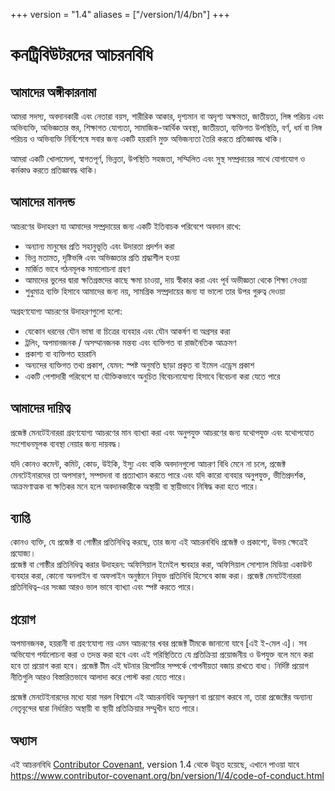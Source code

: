 +++
version = "1.4"
aliases = ["/version/1/4/bn"]
+++

# কনট্রিবিউটরদের আচরনবিধি

## আমাদের অঙ্গীকারনামা

আমরা সদস্য, অবদানকারী এবং নেতারা বয়স, শারীরিক আকার, দৃশ্যমান বা অদৃশ্য অক্ষমতা, জাতীয়তা, লিঙ্গ পরিচয় এবং অভিব্যক্তি, অভিজ্ঞতার স্তর, শিক্ষাগত যোগ্যতা, সামাজিক-আর্থিক অবস্থা, জাতীয়তা, ব্যক্তিগত উপস্থিতি, বর্ণ, ধর্ম বা লিঙ্গ পরিচয় ও অভিব্যক্তি নির্বিশেষে সবার জন্য একটি হয়রানি মুক্ত অভিজন্যতা তৈরি করতে প্রতিজ্ঞাবদ্ধ থাকি।
 
আমরা একটি খোলামেলা, স্বাগতপূর্ণ, ভিন্নতা, উপস্থিতি সহজতা, সম্মিলিত এবং সুস্থ সম্প্রদায়ের সাথে যোগাযোগ ও কর্মকাণ্ড করতে প্রতিজ্ঞাবদ্ধ থাকি।
 
## আমাদের মানদন্ড
 
আচরণের উদাহরণ যা আমাদের সম্প্রদায়ের জন্য একটি ইতিবাচক পরিবেশে অবদান রাখে:

* অন্যান্য মানুষের প্রতি সহানুভূতি এবং উদারতা প্রদর্শন করা
* ভিন্ন মতামত, দৃষ্টিভঙ্গি এবং অভিজ্ঞতার প্রতি শ্রদ্ধাশীল হওয়া
* মার্জিত ভাবে গঠনমূলক সমালোচনা গ্রহণ
* আমাদের ভুলের দ্বারা ক্ষতিগ্রস্তদের কাছে ক্ষমা চাওয়া, দায় স্বীকার করা এবং পূর্ব অভীজ্ঞতা থেকে শিক্ষা নেওয়া
* শুধুমাত্র ব্যক্তি হিসাবে আমাদের জন্য নয়, সামগ্রিক সম্প্রদায়ের জন্য যা ভালো তার উপর গুরুত্ব দেওয়া
 
  
অগ্রহণযোগ্য আচরণের উদাহরণগুলো হলো:

* যেকোন ধরনের যৌন ভাষা বা চিত্রের ব্যবহার এবং যৌন আকর্ষণ বা অগ্রসর করা
* ট্রলিং, অপমানজনক / অসম্মানজনক মন্তব্য এবং ব্যক্তিগত বা রাজনৈতিক আক্রমণ
* প্রকাশ্য বা ব্যক্তিগত হয়রানি
* অন্যদের ব্যক্তিগত তথ্য প্রকাশ, যেমন: স্পষ্ট অনুমতি ছাড়া প্রকৃত বা ইমেল এড্রেস প্রকাশ
* একটি পেশাদারী পরিবেশে যা যৌক্তিকভাবে অনুচিত বিবেচনাযোগ্য হিসাবে বিবেচনা করা যেতে পারে
  

## আমাদের দায়িত্ব

প্রজেক্ট মেনটেইনাররা গ্রহণযোগ্য আচরণের মান ব্যাখ্যা করা এবং অনুপযুক্ত আচরণের জন্য যথোপযুক্ত 
এবং যথোপযোত সংশোধনমূলক ব্যবস্থা নেয়ার জন্য দায়বদ্ধ।

যদি কোনও কমেন্ট, কমিট, কোড, উইকি, ইস্যু এবং বাকি অবদানগুলো আচরণ বিধি মেনে না চলে, 
প্রজেক্ট মেনটেইনারদের তা অপসারণ, সম্পাদনা বা প্রত্যাখ্যান করতে পারে এবং যদি কারো ব্যবহার 
অনুপযুক্ত, ভীতিপ্রদর্শক, আক্রমণাত্মক বা ক্ষতিকর মনে হলে অবদানকারীকে অস্থায়ী বা স্থায়ীভাবে নিষিদ্ধ করা হতে পারে।


## ব্যাপ্তি

কোনও ব্যক্তি, যে প্রজেক্ট বা গোষ্ঠীর প্রতিনিধিত্ব করছে, তার জন্য এই আচরনবিধি প্রজেক্ট ও প্রকাশ্যে, উভয় ক্ষেত্রেই প্রযোজ্য।  
প্রজেক্ট বা গোষ্ঠীর প্রতিনিধিত্ব করার উদাহরন: অফিসিয়াল ইমেইল ব্য়বহার করা, অফিসিয়াল সোশ্যাল মিডিয়া একাউন্ট ব্যবহার করা, 
কোনো অনলাইন বা অফলাইন অনুষ্ঠানে নিযুক্ত প্রতিনিধি হিসেবে কাজ করা। প্রজেক্ট মেনটেইনাররা প্রতিনিধিত্ব-এর 
সংজ্ঞা আরও ভাল ভাবে ব্যাখ্যা এবং স্পষ্ট করতে পারে।


## প্রয়োগ

অপমানজনক, হয়রানী বা গ্রহণযোগ্য নয় এমন আচরণের খবর প্রজেক্ট টীমকে জানানো যাবে [এই ই-মেল এ]। 
সব অভিযোগ পর্যালোচনা করা ও তদন্ত করা হবে এবং এই পরিস্থিতিতে যে প্রতিক্রিয়া প্রয়োজনীয় ও উপযুক্ত 
বলে মনে করা হবে তা প্রয়োগ করা হবে। প্রজেক্ট টীম এই ঘটনার রিপোর্টার সম্পর্কে গোপনীয়তা বজায় রাখতে বাধ্য। 
নির্দিষ্ট প্রয়োগ নীতিগুলি আরও বিস্তারিতভাবে আলাদা করে পোস্ট করা যেতে পারে।

প্রজেক্ট মেনটেইনারদের মধ্যে যারা সরল বিশ্বাসে এই আচরনবিধি অনুসরণ বা প্রয়োগ করবে না, তারা প্রজেক্টের 
অন্যান্য নেতৃবৃন্দের দ্বারা নির্ধারিত অস্থায়ী বা স্থায়ী প্রতিক্রিয়ার সম্মুখীন হতে পারে।



## অধ্যাস

এই আচরনবিধি [Contributor Covenant][homepage], version 1.4 থেকে উদ্ভূত হয়েছে,
এখানে পাওয়া যাবে https://www.contributor-covenant.org/bn/version/1/4/code-of-conduct.html

[homepage]: https://www.contributor-covenant.org
